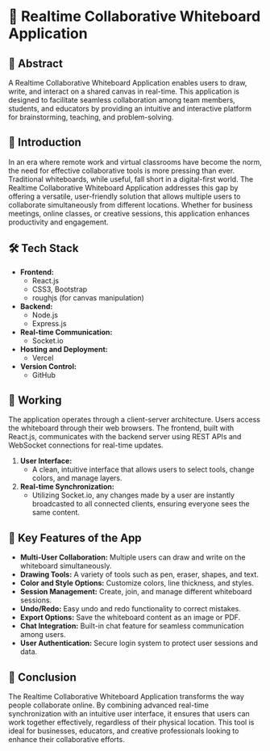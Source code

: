 # 🎨 Realtime Collaborative Whiteboard Application

## 📝 Abstract
A Realtime Collaborative Whiteboard Application enables users to draw, write, and interact on a shared canvas in real-time. This application is designed to facilitate seamless collaboration among team members, students, and educators by providing an intuitive and interactive platform for brainstorming, teaching, and problem-solving.

## 🌟 Introduction
In an era where remote work and virtual classrooms have become the norm, the need for effective collaborative tools is more pressing than ever. Traditional whiteboards, while useful, fall short in a digital-first world. The Realtime Collaborative Whiteboard Application addresses this gap by offering a versatile, user-friendly solution that allows multiple users to collaborate simultaneously from different locations. Whether for business meetings, online classes, or creative sessions, this application enhances productivity and engagement.

## 🛠️ Tech Stack
- **Frontend:**
  - React.js
  - CSS3, Bootstrap
  - roughjs (for canvas manipulation)
- **Backend:**
  - Node.js
  - Express.js
- **Real-time Communication:**
  - Socket.io
- **Hosting and Deployment:**
  - Vercel
- **Version Control:**
  - GitHub

## 💼 Working
The application operates through a client-server architecture. Users access the whiteboard through their web browsers. The frontend, built with React.js, communicates with the backend server using REST APIs and WebSocket connections for real-time updates.

1. **User Interface:**
   - A clean, intuitive interface that allows users to select tools, change colors, and manage layers.
2. **Real-time Synchronization:**
   - Utilizing Socket.io, any changes made by a user are instantly broadcasted to all connected clients, ensuring everyone sees the same content.

## 🚀 Key Features of the App
- **Multi-User Collaboration:** Multiple users can draw and write on the whiteboard simultaneously.
- **Drawing Tools:** A variety of tools such as pen, eraser, shapes, and text.
- **Color and Style Options:** Customize colors, line thickness, and styles.
- **Session Management:** Create, join, and manage different whiteboard sessions.
- **Undo/Redo:** Easy undo and redo functionality to correct mistakes.
- **Export Options:** Save the whiteboard content as an image or PDF.
- **Chat Integration:** Built-in chat feature for seamless communication among users.
- **User Authentication:** Secure login system to protect user sessions and data.

## 🎉 Conclusion
The Realtime Collaborative Whiteboard Application transforms the way people collaborate online. By combining advanced real-time synchronization with an intuitive user interface, it ensures that users can work together effectively, regardless of their physical location. This tool is ideal for businesses, educators, and creative professionals looking to enhance their collaborative efforts.

